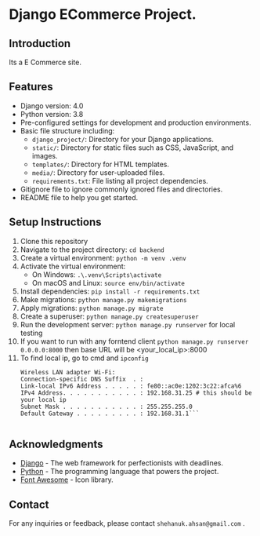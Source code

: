 # Django ECommerce Project.

## Introduction
Its a E Commerce site.

## Features
- Django version: 4.0
- Python version: 3.8
- Pre-configured settings for development and production environments.
- Basic file structure including:
  - `django_project/`: Directory for your Django applications.
  - `static/`: Directory for static files such as CSS, JavaScript, and images.
  - `templates/`: Directory for HTML templates.
  - `media/`: Directory for user-uploaded files.
  - `requirements.txt`: File listing all project dependencies.
- Gitignore file to ignore commonly ignored files and directories.
- README file to help you get started.

## Setup Instructions
1. Clone this repository
2. Navigate to the project directory: `cd backend`
3. Create a virtual environment: `python -m venv .venv`
4. Activate the virtual environment:
   - On Windows: `.\.venv\Scripts\activate`
   - On macOS and Linux: `source env/bin/activate`
5. Install dependencies: `pip install -r requirements.txt`
6. Make migrations: `python manage.py makemigrations`
7. Apply migrations: `python manage.py migrate`
8. Create a superuser: `python manage.py createsuperuser`
9. Run the development server: `python manage.py runserver` for local testing
10. If you want to run with any forntend client `python manage.py runserver 0.0.0.0:8000` 
    then base URL will be <your_local_ip>:8000
11. To find local ip, go to cmd and `ipconfig` 
    ```
    Wireless LAN adapter Wi-Fi:
    Connection-specific DNS Suffix  . :
    Link-local IPv6 Address . . . . . : fe80::ac0e:1202:3c22:afca%6
    IPv4 Address. . . . . . . . . . . : 192.168.31.25 # this should be your local ip
    Subnet Mask . . . . . . . . . . . : 255.255.255.0
    Default Gateway . . . . . . . . . : 192.168.31.1```
  

## Acknowledgments
- [Django](https://www.djangoproject.com/) - The web framework for perfectionists with deadlines.
- [Python](https://www.python.org/) - The programming language that powers the project.
- [Font Awesome](https://fontawesome.com/) - Icon library.

## Contact
For any inquiries or feedback, please contact `shehanuk.ahsan@gmail.com` .
